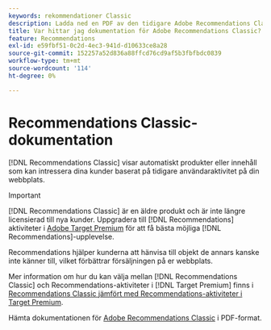 ```yaml
---
keywords: rekommendationer Classic
description: Ladda ned en PDF av den tidigare Adobe Recommendations Classic-dokumentationen.
title: Var hittar jag dokumentation för Adobe Recommendations Classic?
feature: Recommendations
exl-id: e59fbf51-0c2d-4ec3-941d-d10633ce8a28
source-git-commit: 152257a52d836a88ffcd76cd9af5b3fbfbdc0839
workflow-type: tm+mt
source-wordcount: '114'
ht-degree: 0%

---
```


# Recommendations Classic-dokumentation

[!DNL Recommendations Classic] visar automatiskt produkter eller innehåll som kan intressera dina kunder baserat på tidigare användaraktivitet på din webbplats.

>[!IMPORTANT]
>
>[!DNL Recommendations Classic] är en äldre produkt och är inte längre licensierad till nya kunder. Uppgradera till [!DNL Recommendations] aktiviteter i [Adobe Target Premium](/help/main/c-intro/intro.md) för att få bästa möjliga [!DNL Recommendations]-upplevelse.

Recommendations hjälper kunderna att hänvisa till objekt de annars kanske inte känner till, vilket förbättrar försäljningen på er webbplats.

Mer information om hur du kan välja mellan [!DNL Recommendations Classic] och Recommendations-aktiviteter i [!DNL Target Premium] finns i [Recommendations Classic jämfört med Recommendations-aktiviteter i Target Premium](/help/main/c-recommendations/c-recommendations-faq/recommendations-classic-versus-recommendations-activities-target-premium.md).

Hämta dokumentationen för [Adobe Recommendations Classic](/help/main/assets/adobe-recommendations-classic.pdf) i PDF-format.
